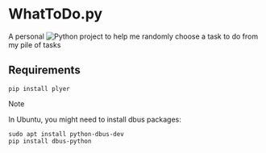 # WhatToDo.py
A personal ![Python](https://img.shields.io/badge/python-3670A0?style=for-the-badge&logo=python&logoColor=ffdd54&style=plastic) project to help me randomly choose a task to do from my pile of tasks



## Requirements

```shell
pip install plyer
```

> [!NOTE]
>
> In Ubuntu, you might need to install dbus packages:
>
> ```shell
> sudo apt install python-dbus-dev
> pip install dbus-python
> ```
